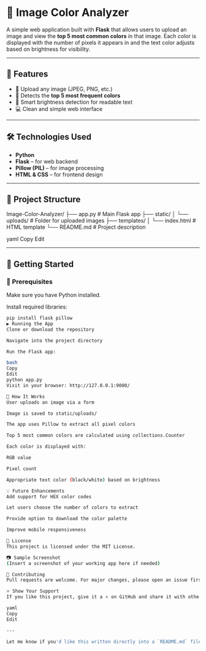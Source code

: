 # 🎨 Image Color Analyzer

A simple web application built with **Flask** that allows users to upload an image and view the **top 5 most common colors** in that image. Each color is displayed with the number of pixels it appears in and the text color adjusts based on brightness for visibility.

---

## 📸 Features

- 📂 Upload any image (JPEG, PNG, etc.)
- 🎨 Detects the **top 5 most frequent colors**
- 🧠 Smart brightness detection for readable text
- 💻 Clean and simple web interface

---

## 🛠️ Technologies Used

- **Python**
- **Flask** – for web backend
- **Pillow (PIL)** – for image processing
- **HTML & CSS** – for frontend design

---

## 📁 Project Structure

Image-Color-Analyzer/
├── app.py # Main Flask app
├── static/
│ └── uploads/ # Folder for uploaded images
├── templates/
│ └── index.html # HTML template
└── README.md # Project description

yaml
Copy
Edit

---

## 🚀 Getting Started

### 🔧 Prerequisites

Make sure you have Python installed.

Install required libraries:

```bash
pip install flask pillow
▶️ Running the App
Clone or download the repository

Navigate into the project directory

Run the Flask app:

bash
Copy
Edit
python app.py
Visit in your browser: http://127.0.0.1:9000/

🧠 How It Works
User uploads an image via a form

Image is saved to static/uploads/

The app uses Pillow to extract all pixel colors

Top 5 most common colors are calculated using collections.Counter

Each color is displayed with:

RGB value

Pixel count

Appropriate text color (black/white) based on brightness

💡 Future Enhancements
Add support for HEX color codes

Let users choose the number of colors to extract

Provide option to download the color palette

Improve mobile responsiveness

📄 License
This project is licensed under the MIT License.

📷 Sample Screenshot
(Insert a screenshot of your working app here if needed)

🤝 Contributing
Pull requests are welcome. For major changes, please open an issue first to discuss what you would like to change.

⭐ Show Your Support
If you like this project, give it a ⭐ on GitHub and share it with others!

yaml
Copy
Edit

---

Let me know if you'd like this written directly into a `README.md` file (I can generate it for downlo
